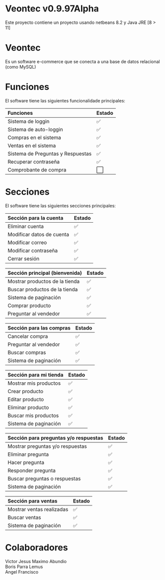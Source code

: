 # Veontec v0.9.97Alpha
Este proyecto contiene un proyecto usando netbeans 8.2 y Java JRE [8 > 11]

# Veontec
Es un software e-commerce que se conecta a una base de datos relacional (como MySQL) <br>

# Funciones
El software tiene las siguientes funcionalidade principales: <br>

Funciones | Estado 
:------------ | :-------------
Sistema de loggin | :white_check_mark: 
Sistema de auto-loggin | :white_check_mark: 
Compras en el sistema | :white_check_mark: 
Ventas en el sistema | :white_check_mark: 
Sistema de Preguntas y Respuestas | :white_check_mark: 
Recuperar contraseña | :white_check_mark:
Comprobante de compra | :white_large_square:

# Secciones
El software tiene las siguientes secciones principales: <br>

Sección para la cuenta | Estado 
:------------ | :-------------
Eliminar cuenta | :white_check_mark:
Modificar datos de cuenta | :white_check_mark:
Modificar correo | :white_check_mark:
Modificar contraseña | :white_check_mark:
Cerrar sesión | :white_check_mark:

Sección principal (bienvenida) | Estado
:------------ | :------------- 
Mostrar productos de la tienda | :white_check_mark:
Buscar productos de la tienda | :white_check_mark:
Sistema de paginación | :white_check_mark:
Comprar producto | :white_check_mark:
Preguntar al vendedor | :white_check_mark:

Sección para las compras | Estado
:------------ | :-------------
Cancelar compra | :white_check_mark:
Preguntar al vendedor | :white_check_mark:
Buscar compras | :white_check_mark:
Sistema de paginación | :white_check_mark:

Sección para mi tienda | Estado
:------------ | :-------------
Mostrar mis productos | :white_check_mark:
Crear producto | :white_check_mark: 
Editar producto | :white_check_mark:
Eliminar producto | :white_check_mark:
Buscar mis productos | :white_check_mark:
Sistema de paginación | :white_check_mark:

Sección para preguntas y/o respuestas | Estado
:------------ | :-------------
Mostrar preguntas y/o respuestas | :white_check_mark:
Eliminar pregunta | :white_check_mark: 
Hacer pregunta | :white_check_mark: 
Responder pregunta | :white_check_mark: 
Buscar preguntas o respuestas | :white_check_mark:
Sistema de paginación | :white_check_mark:

Sección para ventas | Estado
:------------ | :-------------
Mostrar ventas realizadas | :white_check_mark:
Buscar ventas | :white_check_mark:
Sistema de paginación | :white_check_mark:

# Colaboradores
Victor Jesus Maximo Abundio <br>
Boris Parra Lemus <br>
Angel Francisco <br>
